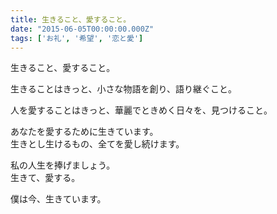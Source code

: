 ```yaml
---
title: 生きること、愛すること。
date: "2015-06-05T00:00:00.000Z"
tags: ['お礼', '希望', '恋と愛']
---
```


生きること、愛すること。

生きることはきっと、小さな物語を創り、語り継ぐこと。

人を愛することはきっと、華麗でときめく日々を、見つけること。

あなたを愛するために生きています。  
生きとし生けるもの、全てを愛し続けます。

私の人生を捧げましょう。  
生きて、愛する。

僕は今、生きています。
